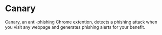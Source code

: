 # Canary

Canary, an anti-phishing Chrome extention, detects a phishing attack when you visit any webpage and generates phishing alerts for your benefit.
